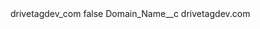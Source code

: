 <?xml version="1.0" encoding="UTF-8"?>
<CustomMetadata xmlns="http://soap.sforce.com/2006/04/metadata" xmlns:xsi="http://www.w3.org/2001/XMLSchema-instance" xmlns:xsd="http://www.w3.org/2001/XMLSchema">
    <label>drivetagdev_com</label>
    <protected>false</protected>
    <values>
        <field>Domain_Name__c</field>
        <value xsi:type="xsd:string">drivetagdev.com</value>
    </values>
</CustomMetadata>
